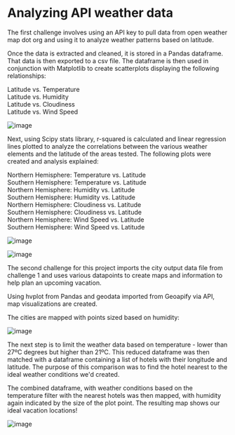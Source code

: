 # Analyzing API weather data

The first challenge involves using an API key to pull data from open weather map dot org and using it to analyze weather patterns based on latitude.  

Once the data is extracted and cleaned, it is stored in a Pandas dataframe. That data is then exported to a csv file.  The dataframe is then used in conjunction with Matplotlib to create scatterplots displaying the following relationships:  

Latitude vs. Temperature  
Latitude vs. Humidity  
Latitude vs. Cloudiness  
Latitude vs. Wind Speed  

![image](https://github.com/user-attachments/assets/e555fa67-0019-4ef3-ba77-a51abf322111)


Next, using Scipy stats library, r-squared is calculated and linear regression lines plotted to analyze the correlations between the various weather elements and the latitude of the areas tested. The following plots were created and analysis explained:

Northern Hemisphere: Temperature vs. Latitude    
Southern Hemisphere: Temperature vs. Latitude  
Northern Hemisphere: Humidity vs. Latitude  
Southern Hemisphere: Humidity vs. Latitude  
Northern Hemisphere: Cloudiness vs. Latitude  
Southern Hemisphere: Cloudiness vs. Latitude  
Northern Hemisphere: Wind Speed vs. Latitude  
Southern Hemisphere: Wind Speed vs. Latitude  

![image](https://github.com/user-attachments/assets/43228f05-b6d8-4587-80db-2b1968f13b2c)


![image](https://github.com/user-attachments/assets/03626dc3-ffe2-41c1-a122-4de7a5c310be)


The second challenge for this project imports the city output data file from challenge 1 and uses various datapoints to create maps and information to help plan an upcoming vacation.  

Using hvplot from Pandas and geodata imported from Geoapify via API, map visualizations are created.  

The cities are mapped with points sized based on humidity:  

![image](https://github.com/user-attachments/assets/7cc8ddb3-22fc-4483-9687-34725d0cce03)


The next step is to limit the weather data based on temperature - lower than 27ºC degrees but higher than 21ºC. This reduced dataframe was then matched with a dataframe containing a list of hotels with their longitude and latitude. The purpose of this comparison was to find the hotel nearest to the ideal weather conditions we'd created.  

The combined dataframe, with weather conditions based on the temperature filter with the nearest hotels was then mapped, with humidity again indicated by the size of the plot point. The resulting map shows our ideal vacation locations! 


![image](https://github.com/user-attachments/assets/ff947ebd-5042-4161-9958-8daf0c475648)

